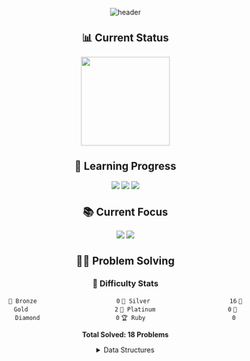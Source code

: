 <div align="center">

![header](https://capsule-render.vercel.app/api?type=transparent&color=39FF14&height=150&section=header&text=Algorithm%20Study&fontSize=70&animation=fadeIn&fontColor=39FF14&desc=Problem%20Solving%20Repository&descSize=25&descAlignY=75)

## 📊 Current Status
<p align="center">
  <a href="https://solved.ac/profile/anximusic7"><img height="180em" src="http://mazassumnida.wtf/api/v2/generate_badge?boj=anximusic7"/></a>
</p>

## 🎯 Learning Progress
<p align="center">
  <img src="https://img.shields.io/badge/Data_Structures-007396?style=for-the-badge&logo=java&logoColor=white"/>
  <img src="https://img.shields.io/badge/Algorithms-FF6B6B?style=for-the-badge&logo=TheAlgorithms&logoColor=white"/>
  <img src="https://img.shields.io/badge/Problem_Solving-00599C?style=for-the-badge&logo=c%2B%2B&logoColor=white"/>
</p>

## 📚 Current Focus
<p align="center">
  <a href="https://blog.encrypted.gg/936"><img src="https://img.shields.io/badge/Advanced_Stack-FF6B6B?style=flat-square&logo=TheAlgorithms&logoColor=white"/></a>
  <a href="https://blog.encrypted.gg/935"><img src="https://img.shields.io/badge/Binary_Search-00599C?style=flat-square&logo=TheAlgorithms&logoColor=white"/></a>
</p>

## 🏃‍♂️ Problem Solving
### 🏅 Difficulty Stats

<div align='center'>

`🥉 Bronze                      ` `0`
`🥈 Silver                      ` `16`
`🥇 Gold                        ` `2`
`💎 Platinum                    ` `0`
`👑 Diamond                     ` `0`
`🏆 Ruby                        ` `0`

**Total Solved: 18 Problems**
</div>

<details>
<summary>Data Structures</summary>
<div align="center">

### Array
✅ [Counting Alphabets (BOJ 10808)](Solutions/Baekjoon/10808.cpp)  
✅ [Array Implementation Test](Solutions/DataStructures/_Tests/ArrayTest/array_test.cpp)
## 🏃‍♂️ Problem Solving
### 🏅 Difficulty Stats

<div align='center'>

`🥉 Bronze                      ` `0`
`🥈 Silver                      ` `16`
`🥇 Gold                        ` `2`
`💎 Platinum                    ` `0`
`👑 Diamond                     ` `0`
`🏆 Ruby                        ` `0`

**Total Solved: 18 Problems**
</div>


<details>
<summary>Data Structures</summary>
<div align="center">
🥈 [스택 (BOJ 10828)](Solutions/Baekjoon/10828.cpp)  
🥈 [큐 (BOJ 10845)](Solutions/Baekjoon/10845.cpp)  
🥈 [덱 (BOJ 10866)](Solutions/Baekjoon/10866.cpp)  
🥈 [에디터 (BOJ 1406)](Solutions/Baekjoon/1406.cpp)  
🥈 [스택 수열 (BOJ 1874)](Solutions/Baekjoon/1874.cpp)  
🥈 [균형잡힌 세상 (BOJ 4949)](Solutions/Baekjoon/4949.cpp)  
</div>
</details>

<details>
<summary>Deque</summary>
<div align="center">
✅ [Deque Implementation Test](Solutions/DataStructures/_Tests/DequeTest/deque_test.cpp)
</div>
</details>

<details>
<summary>Dp</summary>
<div align="center">
🥇 [평범한 배낭 (BOJ 12865)](Solutions/Baekjoon/12865.cpp)  
</div>
</details>

<details>
<summary>Implementation</summary>
<div align="center">
</div>
</details>

<details>
<summary>Knapsack</summary>
<div align="center">
</div>
</details>

<details>
<summary>Linked List</summary>
<div align="center">
✅ [Linked List Implementation Test](Solutions/DataStructures/_Tests/LinkedListTest/linked_list_test.cpp)
</div>
</details>

<details>
<summary>Queue</summary>
<div align="center">
✅ [Queue Implementation Test](Solutions/DataStructures/_Tests/QueueTest/queue_test.cpp)
</div>
</details>

<details>
<summary>Stack</summary>
<div align="center">
✅ [Stack Implementation Test](Solutions/DataStructures/_Tests/StackTest/stack_test.cpp)
</div>
</details>

<details>
<summary>String</summary>
<div align="center">
</div>
</details>
